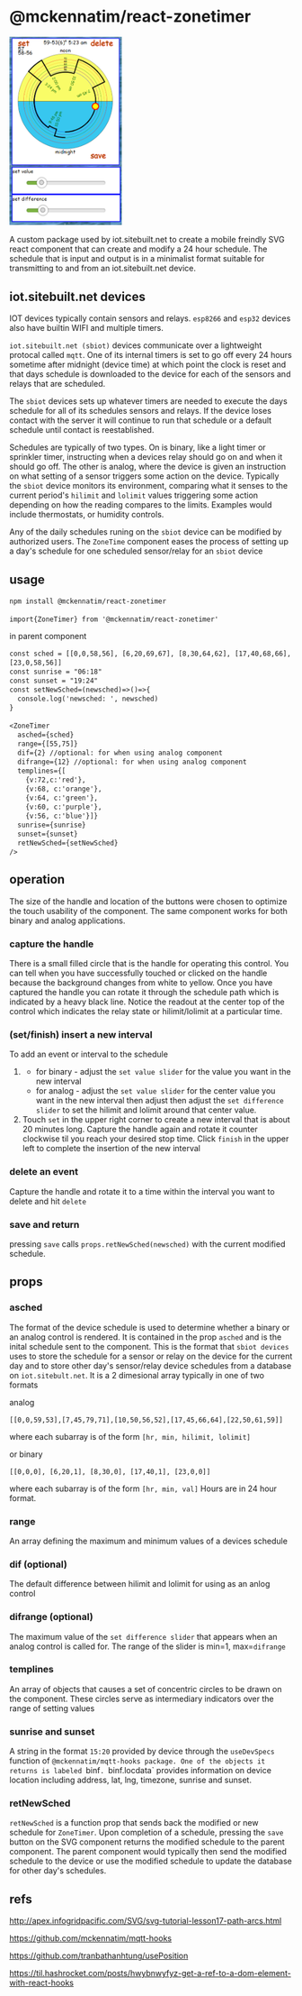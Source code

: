 # @mckennatim/react-zonetimer

<img src="img/zonetimer-temperature.PNG" alt="component image" width="200"/>

A custom package used by iot.sitebuilt.net to create a mobile freindly SVG react component that can create and modify a 24 hour schedule. The schedule that is input and output is in a minimalist format suitable for transmitting to and from an iot.sitebuilt.net device. 

## iot.sitebuilt.net devices

IOT devices typically contain sensors and relays. `esp8266` and `esp32` devices also have builtin WIFI and multiple timers. 

`iot.sitebuilt.net (sbiot)` devices communicate over a lightweight protocal called `mqtt`. One of its internal timers is set to go off every 24 hours sometime after midnight (device time) at which point the clock is reset and that days schedule is downloaded to the device for each of the sensors and relays that are scheduled.

The `sbiot` devices sets up whatever timers are needed to execute the days schedule for all of its schedules sensors and relays. If the device loses contact with the server it will continue to run that schedule or a default schedule until contact is reestablished.

Schedules are typically of two types. On is binary, like a light timer or sprinkler timer, instructing when a devices relay should go on and when it should go off. The other is analog, where the device is given an instruction on what setting of a sensor triggers some action on the device. Typically the `sbiot` device monitors its environment, comparing what it senses to the current period's `hilimit` and `lolimit` values triggering some action depending on how the reading compares to the limits. Examples would include thermostats, or humidity controls.

Any of the daily schedules runing on the `sbiot` device can be modified by authorized users. The `ZoneTime` component eases the process of setting up a day's schedule for one scheduled sensor/relay for an `sbiot` device

## usage

    npm install @mckennatim/react-zonetimer

    import{ZoneTimer} from '@mckennatim/react-zonetimer'
    
in parent component
    
    const sched = [[0,0,58,56], [6,20,69,67], [8,30,64,62], [17,40,68,66], [23,0,58,56]] 
    const sunrise = "06:18"
    const sunset = "19:24"  
    const setNewSched=(newsched)=>()=>{
      console.log('newsched: ', newsched)
    } 

    <ZoneTimer 
      asched={sched}
      range={[55,75]}
      dif={2} //optional: for when using analog component
      difrange={12} //optional: for when using analog component
      templines={[
        {v:72,c:'red'}, 
        {v:68, c:'orange'},
        {v:64, c:'green'},  
        {v:60, c:'purple'}, 
        {v:56, c:'blue'}]}
      sunrise={sunrise} 
      sunset={sunset} 
      retNewSched={setNewSched}
    />

## operation
The size of the handle and location of the buttons were chosen to optimize the touch usability of the component. The same component works for both binary and analog applications. 

### capture the handle
There is a small filled circle that is the handle for operating this control. You can tell when you have successfully touched or clicked on the handle because the background changes from white to yellow. Once you have captured the handle you can rotate it through the schedule path which is indicated by a heavy black line. Notice the readout at the center top of the control which indicates the relay state or hilimit/lolimit at a particular time.

### (set/finish) insert a new interval

To add an event or interval to the schedule

1. * for binary - adjust the `set value slider` for the value you want in the new interval
   * for analog - adjust the `set value slider` for the center value you want in the new interval then adjust then adjust the `set difference slider` to set the hilimit and lolimit around that center value. 
2. Touch `set` in the upper right corner to create a new interval that is about 20 minutes long. Capture the handle again and rotate it counter clockwise til you reach your desired stop time. Click `finish` in the upper left to complete the insertion of the new interval

### delete an event
Capture the handle and rotate it to a time within the interval you want to delete and hit `delete`

### save and return
pressing `save` calls `props.retNewSched(newsched)` with the current modified schedule.

## props

### asched 
The format of the device schedule is used to determine whether a binary or an analog control is rendered. It is contained in the prop `asched` and is the inital schedule sent to the component. This is the format that `sbiot devices` uses to store the schedule for a sensor or relay on the device for the current day and to store other day's sensor/relay device schedules from a database on `iot.sitebult.net`. It is a 2 dimesional array typically in one of two formats 

analog 

    [[0,0,59,53],[7,45,79,71],[10,50,56,52],[17,45,66,64],[22,50,61,59]]

where each subarray is of the form `[hr, min, hilimit, lolimit]` 

or binary

    [[0,0,0], [6,20,1], [8,30,0], [17,40,1], [23,0,0]]

where each subarray is of the form `[hr, min, val]` Hours are in 24 hour format.

### range 

An array defining the maximum and minimum values of a devices schedule

### dif (optional)
The default difference between hilimit and lolimit for using as an anlog control

### difrange (optional)
The maximum value of the `set difference slider` that appears when an analog control is called for. The range of the slider is min=1, max=`difrange`

### templines

An array of objects that causes a set of concentric circles to be drawn on the component. These circles serve as intermediary indicators over the range of setting values

### sunrise and sunset

A string in the format `15:20` provided by device through the `useDevSpecs` function of `@mckennatim/mqtt-hooks package. One of the objects it returns is labeled `binf`. `binf.locdata` provides information on device location including address, lat, lng, timezone, sunrise and sunset.

### retNewSched

`retNewSched` is a function prop that sends back the modified or new schedule for `ZoneTimer`. Upon completion of a schedule, pressing the `save` button on the SVG component returns the modified schedule to the parent component. The parent component would typically then send the modified schedule to the device or use the modified schedule to update the database for other day's schedules.

## refs
http://apex.infogridpacific.com/SVG/svg-tutorial-lesson17-path-arcs.html

https://github.com/mckennatim/mqtt-hooks

https://github.com/tranbathanhtung/usePosition

https://til.hashrocket.com/posts/hwybnwyfyz-get-a-ref-to-a-dom-element-with-react-hooks
